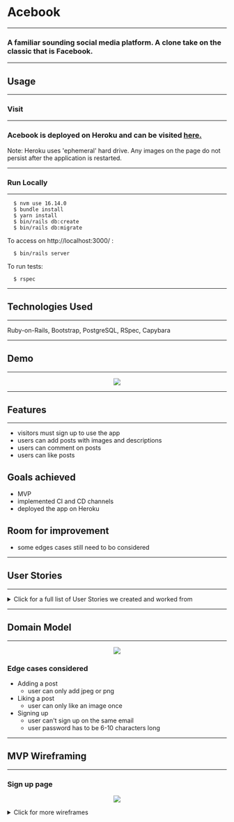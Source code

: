 # Acebook
---

### A familiar sounding social media platform. A clone take on the classic that is Facebook.
---

## Usage
---
### Visit
---
### Acebook is deployed on Heroku and can be visited [here.](https://damp-hollows-50420.herokuapp.com/)


Note: Heroku uses 'ephemeral' hard drive. Any images on the page do not persist after the application is restarted.

---

### Run Locally
---

```
  $ nvm use 16.14.0
  $ bundle install
  $ yarn install
  $ bin/rails db:create
  $ bin/rails db:migrate
```

To access on http://localhost:3000/ :
```
  $ bin/rails server
```
To run tests:
```
  $ rspec
```

---
## Technologies Used
---
Ruby-on-Rails, Bootstrap, PostgreSQL, RSpec, Capybara

---
## Demo
---
<p style="text-align: center">
  <img src="https://i.imgur.com/zPFDSEo.gif">
</p>

---
## Features
---
- visitors must sign up to use the app
- users can add posts with images and descriptions
- users can comment on posts
- users can like posts

## Goals achieved
- MVP
- implemented CI and CD channels
- deployed the app on Heroku
  

## Room for improvement
- some edges cases still need to bo considered

---
## User Stories
---
<details>
  <summary>Click for a full list of User Stories we created and worked from</summary>

### MVP
---
```
As a social media user
So that I can share my news and views
I would like to be able to post to my feed
```
```
As a social media user
So that I can know what my friends are up to
I would like to see the date and who posted on a post
```
```
As a social media user
So that I can access the post feed
I would like to be able to sign up for AceBook with name, username, email
```
```
As a user
So that no one uses my account
I would like to have a secure password
```
```
As a social media user
So that I can post as myself 
I would like to be able to sign in
```
```
As a social media user
So that others people can't post as me
I would like to be able to sign out 
```
```
As a user who bitterly regrets a post
So that I can cahnge my mind at a later date
I would like to remove a post  I made from the feed
```

## Further Features
### Auth
---
```
As a potential user
So that I can sign up or sign in
I would like to be redirected to index / sign up page
```
```
As a potential user
So that I put an email in the right input field
I would like to be alerted if I have entered invalidly
```
```
As a potential user
So that I can have a 6-10 char password
I would like to be alerted if my password is not valid
```
```
As a user that is not signed in
So that I can access the sign in page
I would like to see a link to the sign in page
```
```
As a social media user
So that I can be sure I have signed in successfully
I would like to see a message when redirected to the posts page
```
### Posts
---
```
As a user prone to typos
So that I can look like I am not prone to typos
I would like to be able to edit my previous posts
```
```
As a social media user
So that I can see the most recent posts first
I would like to see the posts in reverse chronolgical order
```
```
As a social media user
So that I can oragnise my thoughts nicely
I would like to be able to have line breaks in my posts
```
```
As a social media user
So that I can create a visual delight
I would like to be able to add images to my posts
```
### Comments
---
```
As a social media user
So that I can share my responses
I would like to be able to comment on people's posts
```
```
As a user who spoke to soon
So that I can retract an opinion
I would like to be able to edit my previous comments
```
```
As a user who was very mistaken
So that I can remove my opinion entirely
I would like to be able to delete my previous comments
```
```
As a user 
So that I can show my appreciation
I would like to be able to like someone's comment
```
```
As a user 
So that I can know who replied when
I would like to see comments in reverse date order
```
```
As a user 
So that I can know when someone replies
I would like to be notified if someone comments on my post
```
### Likes
---
```
As a user 
So that I can show appreciation for someone's post
I would like to be able to click a like button on a post
```
```
As a user
So that I can feel validated about my life choices and opinions 
I would like to be able to see who has liked my posts
```
```
As a user 
So that I can show agreement with someon'e response
I would like to be able to click like on a comment
```
```
As a social media user 
So that I can immediatle know when I am liked
I would like to receive a notification when my thing is liked
```
```
As a social media user 
So that I can have a range of reactions
I would like to be able to love/hate/find hilarious...
```
```
As a social media user 
So that I can be fickle
I would like to be able to remove a previous like
```

</details>

---
## Domain Model
---
<p style="text-align: center">
  <img src="https://i.imgur.com/d3Puq21.jpg">
</p>

### Edge cases considered
  - Adding a post
    - user can only add jpeg or png
  - Liking a post
    - user can only like an image once
  - Signing up
    - user can't sign up on the same email
    - user password has to be 6-10 characters long

---
## MVP Wireframing
---
### Sign up page
<p style="text-align: center">
  <img src="https://i.imgur.com/plxOpBK.png">
</p>

<details>
  <summary>Click for more wireframes</summary>

### Login page
<p style="text-align: center">
  <img src="https://i.imgur.com/tkgT5js.png">
</p>

### Main feed
<p style="text-align: center">
  <img src="https://i.imgur.com/Ktmx3bQ.png">
</p>

### Post page
<p style="text-align: center">
  <img src="https://i.imgur.com/M3UcvrZ.png">
</p>

</details>
